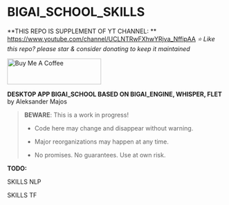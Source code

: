 # BIGAI_SCHOOL_SKILLS

**THIS REPO IS SUPPLEMENT OF YT CHANNEL: ** https://www.youtube.com/channel/UCLNTRwFXhwYRjva_NffipAA
*⭐️ Like this repo? please star & consider donating to keep it maintained*

<a href="https://www.buymeacoffee.com/aleksanderu" target="_blank"><img src="https://cdn.buymeacoffee.com/buttons/v2/default-yellow.png" alt="Buy Me A Coffee" style="height: 60px !important;width: 217px !important;" ></a>




**DESKTOP APP BIGAI_SCHOOL BASED ON BIGAI_ENGINE, WHISPER, FLET** by Aleksander Majos

> **BEWARE**: This is a work in progress!
>
> * Code here may change and disappear without warning.
>
> * Major reorganizations may happen at any time.
>
> * No promises. No guarantees. Use at own risk.

**TODO:**

SKILLS NLP

SKILLS TF






